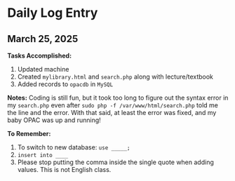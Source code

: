 # Daily Log Entry
## March 25, 2025

**Tasks Accomplished:**
1. Updated machine
2. Created `mylibrary.html` and `search.php` along with lecture/textbook
3. Added records to `opacdb` in `MySQL`

**Notes:**
Coding is still fun, but it took too long to figure out the syntax error in my `search.php`
even after `sudo php -f /var/www/html/search.php` told me the line and the error. 
With that said, at least the error was fixed, and my baby OPAC was up and running!

**To Remember:**
1. To switch to new database: `use _____;`
2. `insert into ____`
3. Please stop putting the comma inside the single quote when adding values. This is not English class.
